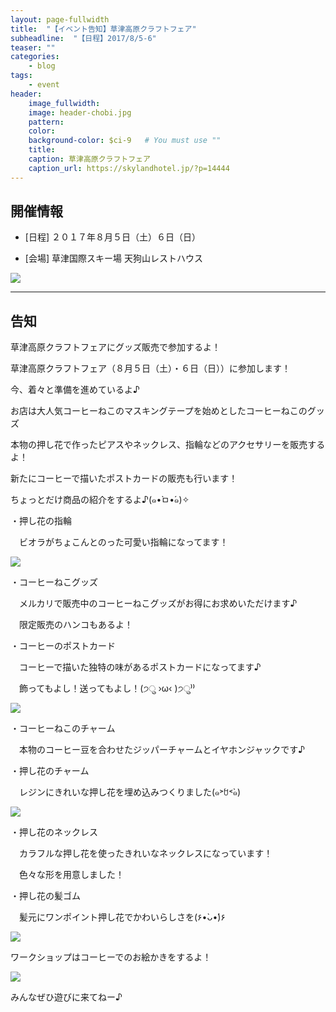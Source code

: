 ```yaml
---
layout: page-fullwidth
title:  "【イベント告知】草津高原クラフトフェア"
subheadline:  "【日程】2017/8/5-6"
teaser: ""
categories:
    - blog
tags:
    - event
header:
    image_fullwidth:
    image: header-chobi.jpg
    pattern:
    color:
    background-color: $ci-9   # You must use ""
    title:
    caption: 草津高原クラフトフェア
    caption_url: https://skylandhotel.jp/?p=14444
---
```


## 開催情報

* [日程] ２０１７年８月５日（土）６日（日）

* [会場] 草津国際スキー場 天狗山レストハウス

![](https://skylandhotel.jp/wp-content/uploads/2017/07/8287670d95f428a98f00cbe927ed6e34-453x640.jpg)

---

## 告知

草津高原クラフトフェアにグッズ販売で参加するよ！

草津高原クラフトフェア（８月５日（土）・６日（日））に参加します！

今、着々と準備を進めているよ♪

お店は大人気コーヒーねこのマスキングテープを始めとしたコーヒーねこのグッズ

本物の押し花で作ったピアスやネックレス、指輪などのアクセサリーを販売するよ！

新たにコーヒーで描いたポストカードの販売も行います！

ちょっとだけ商品の紹介をするよ♪(๑•̀ㅁ•́๑)✧

・押し花の指輪

　ビオラがちょこんとのった可愛い指輪になってます！

![](https://lh3.googleusercontent.com/pw/ACtC-3dHQJtunk4JvrAXI9t9dYjc4k-7szsBQfJMZOd-9aOdVaVbtore5tblb5xAqaHY5j8ueoL9uWpJS1d6R9xBYnPl1ou0DkdMWaK3MMT-ETed9utFl6hOBaAuGrWMAbcaCkS-4k3MPLDpAujyStfpR2Ev=w643-h428-no?authuser=2)

・コーヒーねこグッズ

　メルカリで販売中のコーヒーねこグッズがお得にお求めいただけます♪

　限定販売のハンコもあるよ！

・コーヒーのポストカード

　コーヒーで描いた独特の味があるポストカードになってます♪

　飾ってもよし！送ってもよし！(੭ु ›ω‹ )੭ु⁾⁾

![](https://lh3.googleusercontent.com/pw/ACtC-3dCplyaCu8WOWi4owg-1OfO-xKCq_7M9v5SXvGZ4G4Mq5aOo5Q6zMOpcrtaF99zJHMVfOZ_UnpyMHQQ3ahNaNttPKIFRHM2DkTxPoi255DIFU370lPnZj9Hx90ckUpBMywEqeOvCppC-821nyhg71MM=w643-h482-no?authuser=2)

・コーヒーねこのチャーム

　本物のコーヒー豆を合わせたジッパーチャームとイヤホンジャックです♪

・押し花のチャーム

　レジンにきれいな押し花を埋め込みつくりました(๑˃́ꇴ˂̀๑)

![](https://lh3.googleusercontent.com/pw/ACtC-3c0urBUr7RR_3c3nSoz4QoXeTVjdtOnAAyv3CGEU8BPWi6Aj0tQjw9Qh-CRtzoxbB5iq_kjP75OqGbt-fu4iXi4wT48R5ldDBQYKwecyTljYTi6EV3b16gzrELWPGD_bluuKMKEsIbtLRYO3ZOcs7Bq=w643-h428-no?authuser=2)

・押し花のネックレス

　カラフルな押し花を使ったきれいなネックレスになっています！

　色々な形を用意しました！

・押し花の髪ゴム

　髪元にワンポイント押し花でかわいらしさを(۶•̀ᴗ•́)۶

![](https://lh3.googleusercontent.com/pw/ACtC-3fzfoUdwblZHcJ6_2ifkSAsbsKz8xgR0Oc5jyyybh8W-Ymbzbthl75SCLZGLn_pVYpuGeM47CojTJkvPwx7eoQnBeEn-n2U3iDG7hfYJiFuoSIhh8RH7wHFFxsl4XvDynt4ZS9reo9xK6JZLQcgeZxW=w643-h428-no?authuser=2)

ワークショップはコーヒーでのお絵かきをするよ！

![](https://lh3.googleusercontent.com/pw/ACtC-3fBW3AgpvGwJLIv-5Mw3b0m9vlloc723GG5AjvPbf3_2oUDHI72FiMEOheTtfZ5c5dZ_S520cD_vjQoAhylhZSZvaef1SrH907oAJi1qXOOns3eiaVpWNeCztqlpwRApACKoliwlnOvUy55l7kX058w=w643-h428-no?authuser=2)

みんなぜひ遊びに来てねー♪